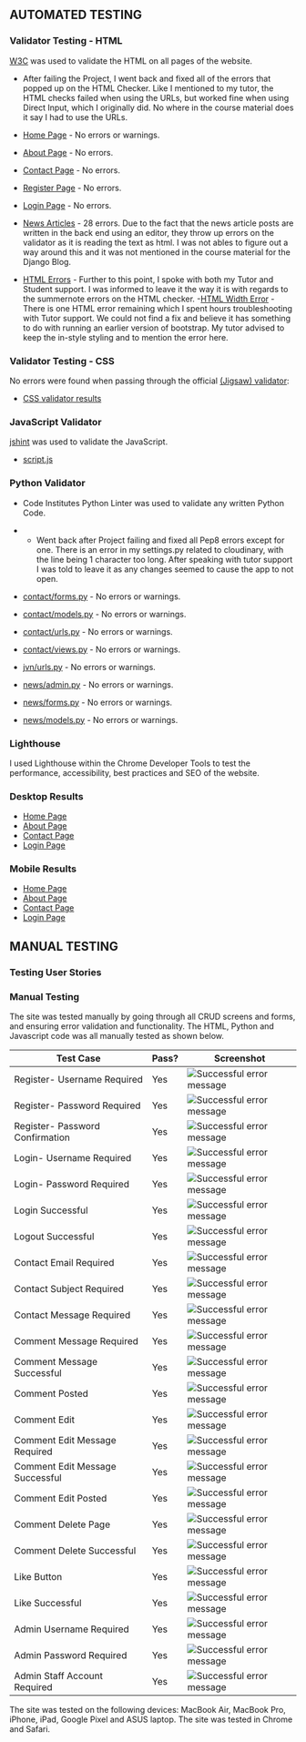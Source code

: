 ## AUTOMATED TESTING

### Validator Testing - HTML

[W3C](https://validator.w3.org/) was used to validate the HTML on all pages of the website. 

* After failing the Project, I went back and fixed all of the errors that popped up on the HTML Checker. Like I mentioned to my tutor, the HTML checks failed when using the URLs, but worked fine when using Direct Input, which I originally did. No where in the course material does it say I had to use the URLs.

* [Home Page](/static/images/home-validator.png4) - No errors or warnings.
* [About Page](/static/images/about-validator.jpg) - No errors.
* [Contact Page](/static/images/contact-validator.jpg) - No errors.
* [Register Page](/static/images/register-validator.jpg) - No errors.
* [Login Page](/static/images/login-validator.jpg) - No errors.
* [News Articles](/static/images/news-articles-image.jpg) - 28 errors. Due to the fact that the news article posts are written in the back end using an editor, they throw up errors on the validator as it is reading the text as html. I was not ables to figure out a way around this and it was not mentioned in the course material for the Django Blog.
- [HTML Errors](/static/images/tutor-support-summernote-fail.png) - Further to this point, I spoke with both my Tutor and Student support. I was informed to leave it the way it is with regards to the summernote errors on the HTML checker.
-[HTML Width Error](/static/images/html-errors-issue-tutor-support.png) - There is one HTML error remaining which I spent hours troubleshooting with Tutor support. We could not find a fix and believe it has something to do with running an earlier version of bootstrap. My tutor advised to keep the in-style styling and to mention the error here. 



### Validator Testing - CSS
No errors were found when passing through the official [(Jigsaw) validator](https://jigsaw.w3.org/css-validator/):
- [CSS validator results](/static/images/css-testing-image.jpg)


### JavaScript Validator

[jshint](https://jshint.com/) was used to validate the JavaScript.

* [script.js](/static/images/jshint-validator.png)


### Python Validator

- Code Institutes Python Linter was used to validate any written Python Code.

* - Went back after Project failing and fixed all Pep8 errors except for one. There is an error in my settings.py related to cloudinary, with the line being 1 character too long. After speaking with tutor support I was told to leave it as any changes seemed to cause the app to not open.

* [contact/forms.py](/static/images/contact-forms-validator.jpg) - No errors or warnings.
* [contact/models.py](/static/images/contact-models-validator.jpg) - No errors or warnings.
* [contact/urls.py](/static/images/contact-form-urls.jpg) - No errors or warnings.
* [contact/views.py](/static/images/contact-form-views.jpg) - No errors or warnings.
* [jvn/urls.py](/static/images/jvn-urls-validation.jpg) - No errors or warnings.
* [news/admin.py](/static/images/news-admin-validation.jpg) - No errors or warnings.
* [news/forms.py](/static/images/news-forms-validation.jpg) - No errors or warnings.
* [news/models.py](/static/images/news-models-validation.jpg) - No errors or warnings.


### Lighthouse

I used Lighthouse within the Chrome Developer Tools to test the performance, accessibility, best practices and SEO of the website. 

### Desktop Results

* [Home Page](/static/images/homepage-lighthouse.png)
* [About Page](/static/images/aboutpage-lighthouse.png)
* [Contact Page](/static/images/contactpage-lighthouse.png)
* [Login Page](/static/images/loginpage-lighthouse.png)


### Mobile Results

* [Home Page](/static/images/homepage-mobile-lighthouse.png)
* [About Page](/static/images/aboutpage-mobile-lighthouse.png)
* [Contact Page](/static/images/contactpage-mobilie-lighthouse.png)
* [Login Page](/static/images/loginpage-mobile-lighthouse.png)


## MANUAL TESTING

### Testing User Stories

### Manual Testing

The site was tested manually by going through all CRUD screens and forms, and ensuring error validation and functionality. The HTML, Python and Javascript code was all manually tested as shown below.


| Test Case | Pass? | Screenshot |
|-----------|-------|------------|
|Register- Username Required|Yes|![Successful error message](/static/images/register-username-error.png)|
|Register- Password Required|Yes|![Successful error message](/static/images/register-password-error.png)|
|Register- Password Confirmation|Yes|![Successful error message](/static/images/register-password-confirmation-error.png)|
|Login- Username Required |Yes|![Successful error message](/static/images/login-username-error.png)|
|Login- Password Required |Yes|![Successful error message](/static/images/login-password-required-error.png)|
|Login Successful|Yes|![Successful error message](/static/images/login-successful-alert.png)|
|Logout Successful|Yes|![Successful error message](/static/images/logout-successful-alert.png)|
|Contact Email Required|Yes|![Successful error message](/static/images/contact-email-required-error.png)|
|Contact Subject Required|Yes|![Successful error message](/static/images/Contact-subject-required.png)|
|Contact Message Required|Yes|![Successful error message](/static/images/Contact-message-required-error.png)|
|Comment Message Required|Yes|![Successful error message](/static/images/comment-message-required-error.png)|
|Comment Message Successful|Yes|![Successful error message](/static/images/comment-message-successful-alert.png)|
|Comment Posted|Yes|![Successful error message](/static/images/comment-posted.png)|
|Comment Edit|Yes|![Successful error message](/static/images/comment-edit-page.png)|
|Comment Edit Message Required|Yes|![Successful error message](/static/images/comment-edit-message-required-error.png)|
|Comment Edit Message Successful|Yes|![Successful error message](/static/images/comment-edit-successful-alert.png)|
|Comment Edit Posted|Yes|![Successful error message](/static/images/comment-edited-posted.png)|
|Comment Delete Page|Yes|![Successful error message](/static/images/comment-delete-page.png)|
|Comment Delete Successful|Yes|![Successful error message](/static/images/comment-delete-successful.png)|
|Like Button|Yes|![Successful error message](/static/images/like-button.png)|
|Like Successful|Yes|![Successful error message](/static/images/like-button-successful.png)|
|Admin Username Required |Yes|![Successful error message](/static/images/admin-username-required-error.png)|
|Admin Password Required |Yes|![Successful error message](/static/images/admin-password-required-error.png)|
|Admin Staff Account Required |Yes|![Successful error message](/static/images/admin-staff-account-required-error.png)|




























The site was tested on the following devices: MacBook Air, MacBook Pro, iPhone, iPad, Google Pixel and ASUS laptop. The site was tested in Chrome and Safari.